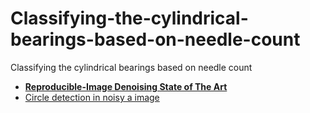 # Classifying-the-cylindrical-bearings-based-on-needle-count
Classifying the cylindrical bearings based on needle count

* **[Reproducible-Image Denoising State of The Art](https://github.com/wenbihan/reproducible-image-denoising-state-of-the-art)**
* [Circle detection in noisy a image](https://stackoverflow.com/questions/59014406/circle-detection-in-noisy-a-image)
